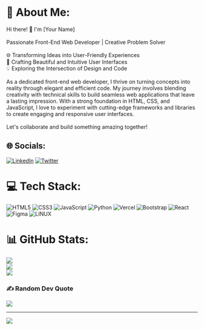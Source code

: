 # 💫 About Me:
Hi there! 👋 I'm [Your Name]<br><br>Passionate Front-End Web Developer | Creative Problem Solver<br><br>🌐 Transforming Ideas into User-Friendly Experiences<br>🎨 Crafting Beautiful and Intuitive User Interfaces<br>💡 Exploring the Intersection of Design and Code<br><br>As a dedicated front-end web developer, I thrive on turning concepts into reality through elegant and efficient code. My journey involves blending creativity with technical skills to build seamless web applications that leave a lasting impression. With a strong foundation in HTML, CSS, and JavaScript, I love to experiment with cutting-edge frameworks and libraries to create engaging and responsive user interfaces.<br><br>Let's collaborate and build something amazing together! <br>


## 🌐 Socials:
[![LinkedIn](https://img.shields.io/badge/LinkedIn-%230077B5.svg?logo=linkedin&logoColor=white)](https://linkedin.com/in/gideon-buba-34aaa2190/) [![Twitter](https://img.shields.io/badge/Twitter-%231DA1F2.svg?logo=Twitter&logoColor=white)](https://twitter.com/https://twitter.com/Gideon_Buba) 

# 💻 Tech Stack:
![HTML5](https://img.shields.io/badge/html5-%23E34F26.svg?style=plastic&logo=html5&logoColor=white) ![CSS3](https://img.shields.io/badge/css3-%231572B6.svg?style=plastic&logo=css3&logoColor=white) ![JavaScript](https://img.shields.io/badge/javascript-%23323330.svg?style=plastic&logo=javascript&logoColor=%23F7DF1E) ![Python](https://img.shields.io/badge/python-3670A0?style=plastic&logo=python&logoColor=ffdd54) ![Vercel](https://img.shields.io/badge/vercel-%23000000.svg?style=plastic&logo=vercel&logoColor=white) ![Bootstrap](https://img.shields.io/badge/bootstrap-%23563D7C.svg?style=plastic&logo=bootstrap&logoColor=white) ![React](https://img.shields.io/badge/react-%2320232a.svg?style=plastic&logo=react&logoColor=%2361DAFB) 	![Figma](https://img.shields.io/badge/figma-%23F24E1E.svg?style=plastic&logo=figma&logoColor=white) ![LINUX](https://img.shields.io/badge/Linux-FCC624?style=plastic&logo=linux&logoColor=black)
# 📊 GitHub Stats:
![](https://github-readme-stats.vercel.app/api?username=Gideon-Buba&theme=vue-dark&hide_border=false&include_all_commits=true&count_private=true)<br/>
![](https://github-readme-streak-stats.herokuapp.com/?user=Gideon-Buba&theme=vue-dark&hide_border=false)<br/>
![](https://github-readme-stats.vercel.app/api/top-langs/?username=Gideon-Buba&theme=vue-dark&hide_border=false&include_all_commits=true&count_private=true&layout=compact)

### ✍️ Random Dev Quote
![](https://quotes-github-readme.vercel.app/api?type=horizontal&theme=radical)

---
[![](https://visitcount.itsvg.in/api?id=Gideon-Buba&icon=0&color=0)](https://visitcount.itsvg.in)

<!-- Proudly created with GPRM ( https://gprm.itsvg.in ) -->
